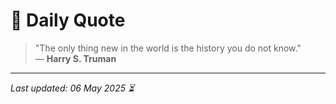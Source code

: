 # 📜 Daily Quote

> "The only thing new in the world is the history you do not know."  
> — **Harry S. Truman**

---

_Last updated: 06 May 2025 ⏳_

